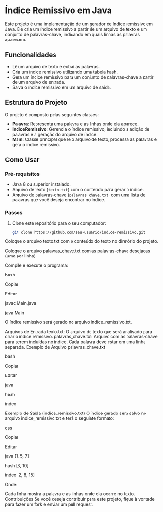 # Índice Remissivo em Java

Este projeto é uma implementação de um gerador de índice remissivo em Java. Ele cria um índice remissivo a partir de um arquivo de texto e um conjunto de palavras-chave, indicando em quais linhas as palavras aparecem.

## Funcionalidades

- Lê um arquivo de texto e extrai as palavras.
- Cria um índice remissivo utilizando uma tabela hash.
- Gera um índice remissivo para um conjunto de palavras-chave a partir de um arquivo de entrada.
- Salva o índice remissivo em um arquivo de saída.

## Estrutura do Projeto

O projeto é composto pelas seguintes classes:

- **Palavra**: Representa uma palavra e as linhas onde ela aparece.
- **IndiceRemissivo**: Gerencia o índice remissivo, incluindo a adição de palavras e a geração do arquivo de índice.
- **Main**: Classe principal que lê o arquivo de texto, processa as palavras e gera o índice remissivo.

## Como Usar

### Pré-requisitos

- Java 8 ou superior instalado.
- Arquivo de texto (`texto.txt`) com o conteúdo para gerar o índice.
- Arquivo de palavras-chave (`palavras_chave.txt`) com uma lista de palavras que você deseja encontrar no índice.

### Passos

1. Clone este repositório para o seu computador:
   ```bash
   git clone https://github.com/seu-usuario/indice-remissivo.git
Coloque o arquivo texto.txt com o conteúdo do texto no diretório do projeto.

Coloque o arquivo palavras_chave.txt com as palavras-chave desejadas (uma por linha).

Compile e execute o programa:

bash

Copiar

Editar

javac Main.java

java Main

O índice remissivo será gerado no arquivo indice_remissivo.txt.


Arquivos de Entrada
texto.txt: O arquivo de texto que será analisado para criar o índice remissivo.
palavras_chave.txt: Arquivo com as palavras-chave para serem incluídas no índice. Cada palavra deve estar em uma linha separada.
Exemplo de Arquivo palavras_chave.txt

bash

Copiar

Editar

java

hash

index

Exemplo de Saída (indice_remissivo.txt)
O índice gerado será salvo no arquivo indice_remissivo.txt e terá o seguinte formato:

css

Copiar

Editar

java [1, 5, 7]

hash [3, 10]

index [2, 8, 15]

Onde:

Cada linha mostra a palavra e as linhas onde ela ocorre no texto.
Contribuições
Se você deseja contribuir para este projeto, fique à vontade para fazer um fork e enviar um pull request.

